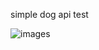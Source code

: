 simple dog api test

![images](https://github.com/user-attachments/assets/e7beab5c-6ec7-4194-9222-ab788184f157)

